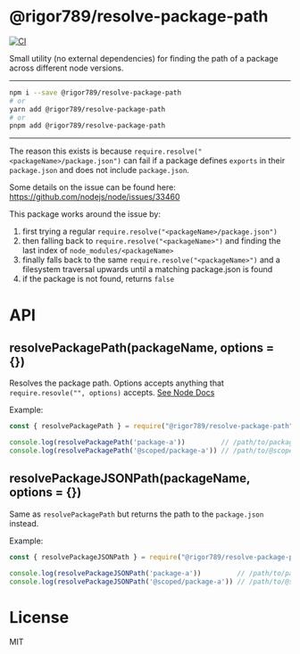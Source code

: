 # @rigor789/resolve-package-path

[![CI](https://github.com/rigor789/resolve-package-path/actions/workflows/ci.yml/badge.svg)](https://github.com/rigor789/resolve-package-path/actions/workflows/ci.yml)

Small utility (no external dependencies) for finding the path of a package across different node versions.

---

```bash
npm i --save @rigor789/resolve-package-path
# or 
yarn add @rigor789/resolve-package-path
# or
pnpm add @rigor789/resolve-package-path
```

---

The reason this exists is because `require.resolve("<packageName>/package.json")` can fail if a package defines `exports` in their `package.json` and does not include `package.json`.

Some details on the issue can be found here: https://github.com/nodejs/node/issues/33460

This package works around the issue by:
1. first trying a regular `require.resolve("<packageName>/package.json")`
2. then falling back to `require.resolve("<packageName>")` and finding the last index of `node_modules/<packageName>`
3. finally falls back to the same `require.resolve("<packageName>")` and a filesystem traversal upwards until a matching package.json is found
4. if the package is not found, returns `false`

# API

## resolvePackagePath(packageName, options = {})

Resolves the package path. Options accepts anything that `require.resovle("", options)` accepts. [See Node Docs](https://nodejs.org/api/modules.html#modules_require_resolve_request_options)

Example:

```js
const { resolvePackagePath } = require("@rigor789/resolve-package-path");

console.log(resolvePackagePath('package-a'))         // /path/to/package-a
console.log(resolvePackagePath('@scoped/package-a')) // /path/to/@scoped/package-a
```

## resolvePackageJSONPath(packageName, options = {})

Same as `resolvePackagePath` but returns the path to the `package.json` instead.

Example:

```js
const { resolvePackageJSONPath } = require("@rigor789/resolve-package-path");

console.log(resolvePackageJSONPath('package-a'))         // /path/to/package-a/package.json
console.log(resolvePackageJSONPath('@scoped/package-a')) // /path/to/@scoped/package-a/package.json
```

# License

MIT